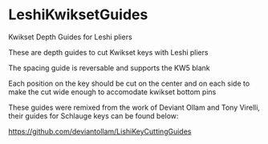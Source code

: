 # LeshiKwiksetGuides
Kwikset Depth Guides for Leshi pliers

These are depth guides to cut Kwikset keys with Leshi pliers 

The spacing guide is reversable and supports the KW5 blank

Each position on the key should be cut on the center and on each side to make the cut wide enough to accomodate kwikset bottom pins

These guides were remixed from the work of Deviant Ollam and Tony Virelli, their guides for Schlauge keys can be found below:

https://github.com/deviantollam/LishiKeyCuttingGuides
